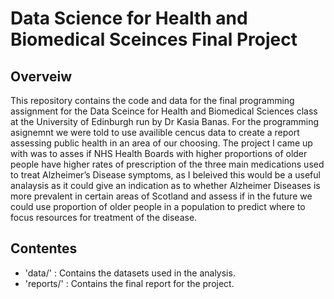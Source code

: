 # Data Science for Health and Biomedical Sceinces Final Project
## Overveiw
This repository contains the code and data for the final programming assignment for the Data Sceince for Health and Biomedical Sciences class at the University of Edinburgh run by Dr Kasia Banas.
For the programming asignemnt we were told to use availible cencus data to create a report assessing public health in an area of our choosing. The project I came up with was to asses if NHS Health
Boards with higher proportions of older people have higher rates of prescription of the three main medications used to treat Alzheimer’s Disease symptoms, as I beleived this would be a useful analaysis as it could give an indication as to
whether Alzheimer Diseases is more prevalent in certain areas of Scotland and assess if in the future we could use proportion of older people in a population to predict where to focus resources for treatment of the disease.

## Contentes
- 'data/' : Contains the datasets used in the analysis.
- 'reports/' : Contains the final report for the project.
